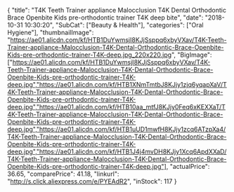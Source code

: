 {
	"title": "T4K Teeth Trainer appliance  Malocclusion  T4K Dental Orthodontic Brace Openbite  Kids pre-orthodontic trainer T4K  deep bite",
	"date": "2018-10-31 10:30:20",
	"SubCat": ["Beauty & Health"],
	"categories": ["Oral Hygiene"],
	"thumbnailImage": "https://ae01.alicdn.com/kf/HTB1DuYwmsjI8KJjSsppq6xbyVXav/T4K-Teeth-Trainer-appliance-Malocclusion-T4K-Dental-Orthodontic-Brace-Openbite-Kids-pre-orthodontic-trainer-T4K-deep.jpg_220x220.jpg",
	"BigImage": ["https://ae01.alicdn.com/kf/HTB1DuYwmsjI8KJjSsppq6xbyVXav/T4K-Teeth-Trainer-appliance-Malocclusion-T4K-Dental-Orthodontic-Brace-Openbite-Kids-pre-orthodontic-trainer-T4K-deep.jpg","https://ae01.alicdn.com/kf/HTB1XNmTmtbJ8KJjy1zjq6yqapXaV/T4K-Teeth-Trainer-appliance-Malocclusion-T4K-Dental-Orthodontic-Brace-Openbite-Kids-pre-orthodontic-trainer-T4K-deep.jpg","https://ae01.alicdn.com/kf/HTB10aa_mtfJ8KJjy0Feq6xKEXXaT/T4K-Teeth-Trainer-appliance-Malocclusion-T4K-Dental-Orthodontic-Brace-Openbite-Kids-pre-orthodontic-trainer-T4K-deep.jpg","https://ae01.alicdn.com/kf/HTB1uUD1mwfH8KJjy1zcq6ATzpXa4/T4K-Teeth-Trainer-appliance-Malocclusion-T4K-Dental-Orthodontic-Brace-Openbite-Kids-pre-orthodontic-trainer-T4K-deep.jpg","https://ae01.alicdn.com/kf/HTB1J4j4mvDH8KJjy1Xcq6ApdXXaD/T4K-Teeth-Trainer-appliance-Malocclusion-T4K-Dental-Orthodontic-Brace-Openbite-Kids-pre-orthodontic-trainer-T4K-deep.jpg"],
	"actualPrice": 36.65,
	"comparePrice": 41.18,
	"linkurl": "http://s.click.aliexpress.com/e/PYEAdR2",
	"inStock": 117
}
